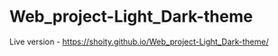 # Web_project-Light_Dark-theme

Live version - https://shoity.github.io/Web_project-Light_Dark-theme/
